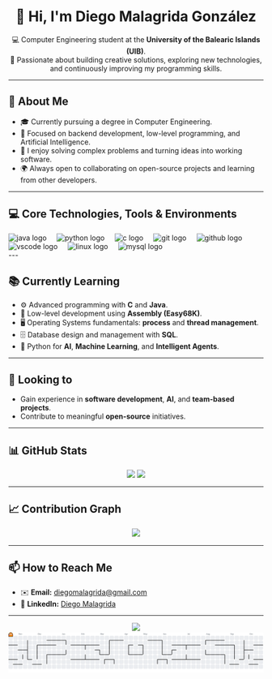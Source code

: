 <h1 align="center">👋 Hi, I'm Diego Malagrida González</h1>

<p align="center">
  💻 Computer Engineering student at the <strong>University of the Balearic Islands (UIB)</strong>.<br>
  🚀 Passionate about building creative solutions, exploring new technologies, and continuously improving my programming skills.
</p>

---

## 🧠 About Me

- 🎓 Currently pursuing a degree in Computer Engineering.  
- 🤖 Focused on backend development, low-level programming, and Artificial Intelligence.  
- 🧩 I enjoy solving complex problems and turning ideas into working software.  
- 🌍 Always open to collaborating on open-source projects and learning from other developers.

---

## 💻 Core Technologies, Tools & Environments
<div align="left">
  <img src="https://cdn.jsdelivr.net/gh/devicons/devicon/icons/java/java-original.svg" height="40" alt="java logo"  />
  <img width="12" />
  <img src="https://cdn.jsdelivr.net/gh/devicons/devicon/icons/python/python-original.svg" height="40" alt="python logo"  />
  <img width="12" />
  <img src="https://cdn.jsdelivr.net/gh/devicons/devicon/icons/c/c-original.svg" height="40" alt="c logo"  />
  <img width="12" />
  <img src="https://cdn.jsdelivr.net/gh/devicons/devicon/icons/git/git-original.svg" height="40" alt="git logo"  />
  <img width="12" />
  <img src="https://cdn.jsdelivr.net/gh/devicons/devicon/icons/github/github-original.svg" height="40" alt="github logo"  />
  <img width="12" />
  <img src="https://cdn.jsdelivr.net/gh/devicons/devicon/icons/vscode/vscode-original.svg" height="40" alt="vscode logo"  />
  <img width="12" />
  <img src="https://cdn.jsdelivr.net/gh/devicons/devicon/icons/linux/linux-original.svg" height="40" alt="linux logo"  />
  <img width="12" />
  <img src="https://cdn.jsdelivr.net/gh/devicons/devicon/icons/mysql/mysql-original.svg" height="40" alt="mysql logo"  />
</div>
---

## 📚 Currently Learning

- ⚙️ Advanced programming with **C** and **Java**.  
- 🧵 Low-level development using **Assembly (Easy68K)**.  
- 🖥️ Operating Systems fundamentals: **process** and **thread management**.  
- 🗄️ Database design and management with **SQL**.  
- 🤖 Python for **AI**, **Machine Learning**, and **Intelligent Agents**.

---

## 🤝 Looking to

- Gain experience in **software development**, **AI**, and **team-based projects**.  
- Contribute to meaningful **open-source** initiatives.

---

## 📊 GitHub Stats

<div align="center">
  <img src="https://github-readme-stats.vercel.app/api?username=diegoMalagrida&show_icons=true&theme=radical&count_private=true" height="150" />
  <img src="https://github-readme-stats.vercel.app/api/top-langs/?username=diegoMalagrida&layout=compact&theme=radical" height="150" />
</div>

---

## 📈 Contribution Graph

<div align="center">
  <img src="https://github-readme-activity-graph.vercel.app/graph?username=diegoMalagrida&theme=react-dark&area=true" height="300" />
</div>

---

## 📫 How to Reach Me

- ✉️ **Email:** [diegomalagrida@gmail.com](mailto:diegomalagrida@gmail.com)  
- 💼 **LinkedIn:** [Diego Malagrida](https://linkedin.com/in/diegomalagrida)  

---

<div align="center">
  <img src="https://komarev.com/ghpvc/?username=diegoMalagrida&color=brightgreen&label=Profile+Views" />
</div>


<picture>
  <source media="(prefers-color-scheme: dark)" srcset="https://raw.githubusercontent.com/diegoMalagrida/diegoMalagrida/output/pacman-contribution-graph-dark.svg">
  <source media="(prefers-color-scheme: light)" srcset="https://raw.githubusercontent.com/diegoMalagrida/diegoMalagrida/output/pacman-contribution-graph.svg">
  <img alt="pacman contribution graph" src="https://raw.githubusercontent.com/diegoMalagrida/diegoMalagrida/output/pacman-contribution-graph.svg">
</picture>

###

